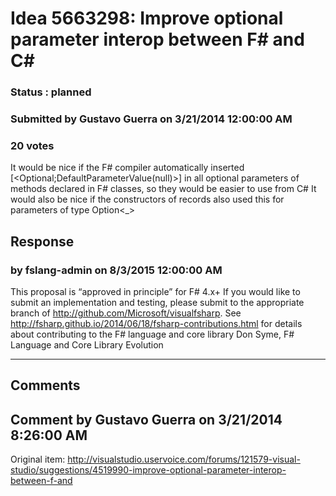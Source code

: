 # Idea 5663298: Improve optional parameter interop between F# and C# #

### Status : planned

### Submitted by Gustavo Guerra on 3/21/2014 12:00:00 AM

### 20 votes

It would be nice if the F# compiler automatically inserted [<Optional;DefaultParameterValue(null)>] in all optional parameters of methods declared in F# classes, so they would be easier to use from C#
It would also be nice if the constructors of records also used this for parameters of type Option<_>



## Response 
### by fslang-admin on 8/3/2015 12:00:00 AM

This proposal is “approved in principle” for F# 4.x+
If you would like to submit an implementation and testing, please submit to the appropriate branch of http://github.com/Microsoft/visualfsharp. See http://fsharp.github.io/2014/06/18/fsharp-contributions.html for details about contributing to the F# language and core library
Don Syme, F# Language and Core Library Evolution

------------------------
## Comments


## Comment by Gustavo Guerra on 3/21/2014 8:26:00 AM
Original item: http://visualstudio.uservoice.com/forums/121579-visual-studio/suggestions/4519990-improve-optional-parameter-interop-between-f-and


